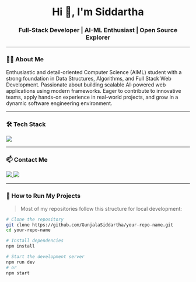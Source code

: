 <h1 align="center">Hi 👋, I'm Siddartha</h1>
<h3 align="center">Full-Stack Developer | AI-ML Enthusiast | Open Source Explorer</h3>

---

### 👨‍💻 About Me

 Enthusiastic and detail-oriented Computer Science (AIML) student with a strong foundation in Data Structures,
 Algorithms, and Full Stack Web Development. Passionate about building scalable AI-powered web applications using
 modern frameworks. Eager to contribute to innovative teams, apply hands-on experience in real-world projects, and
 grow in a dynamic software engineering environment.

---

### 🛠️ Tech Stack

<p>
  <img src="https://skillicons.dev/icons?i=js,ts,react,nodejs,express,mongodb,firebase,vercel,tailwind,html,css,python,tensorflow" />
</p>

---

### 📫 Contact Me

<a href="https://www.linkedin.com/in/gunjalasiddartha/" target="_blank">
  <img src="https://img.shields.io/badge/LinkedIn-blue?logo=linkedin&logoColor=white" />
</a>
<a href="mailto:gunjalasiddartha@gmail.com">
  <img src="https://img.shields.io/badge/Gmail-red?logo=gmail&logoColor=white" />
</a>

---

### 🚀 How to Run My Projects

> Most of my repositories follow this structure for local development:

```bash
# Clone the repository
git clone https://github.com/GunjalaSiddartha/your-repo-name.git
cd your-repo-name

# Install dependencies
npm install

# Start the development server
npm run dev
# or
npm start
